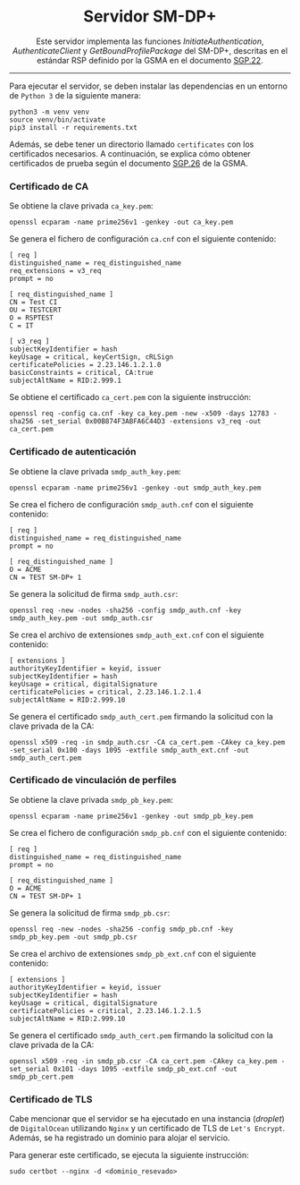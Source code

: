 <p align="center">
   <h1 align="center">Servidor SM-DP+</h1>
</p>

<p align="center">
  Este servidor implementa las funciones <i>InitiateAuthentication</i>, <i>AuthenticateClient</i> y <i>GetBoundProfilePackage</i> del SM-DP+, descritas en el estándar RSP definido por la GSMA en el documento <a href="https://www.gsma.com/solutions-and-impact/technologies/esim/wp-content/uploads/2023/12/SGP.22-v3.1.pdf" target="blank">SGP.22</a>.
</p>

---

Para ejecutar el servidor, se deben instalar las dependencias en un entorno de `Python 3` de la siguiente manera:

```
python3 -m venv venv
source venv/bin/activate
pip3 install -r requirements.txt
```

Además, se debe tener un directorio llamado `certificates` con los certificados necesarios. A continuación, se explica cómo obtener certificados de prueba según el documento <a href="https://www.gsma.com/solutions-and-impact/technologies/esim/wp-content/uploads/2025/01/SGP.26-3.0.2.pdf" target="blank">SGP.26</a> de la GSMA.

### Certificado de CA

Se obtiene la clave privada `ca_key.pem`:
```
openssl ecparam -name prime256v1 -genkey -out ca_key.pem
```

Se genera el fichero de configuración `ca.cnf` con el siguiente contenido:
```
[ req ]
distinguished_name = req_distinguished_name
req_extensions = v3_req
prompt = no

[ req_distinguished_name ]
CN = Test CI
OU = TESTCERT
O = RSPTEST
C = IT

[ v3_req ]
subjectKeyIdentifier = hash
keyUsage = critical, keyCertSign, cRLSign
certificatePolicies = 2.23.146.1.2.1.0
basicConstraints = critical, CA:true
subjectAltName = RID:2.999.1
```

Se obtiene el certificado `ca_cert.pem` con la siguiente instrucción:
```
openssl req -config ca.cnf -key ca_key.pem -new -x509 -days 12783 -sha256 -set_serial 0x00B874F3ABFA6C44D3 -extensions v3_req -out ca_cert.pem
```

### Certificado de autenticación

Se obtiene la clave privada `smdp_auth_key.pem`:
```
openssl ecparam -name prime256v1 -genkey -out smdp_auth_key.pem
```

Se crea el fichero de configuración `smdp_auth.cnf` con el siguiente contenido:
```
[ req ]
distinguished_name = req_distinguished_name
prompt = no

[ req_distinguished_name ]
O = ACME
CN = TEST SM-DP+ 1
```

Se genera la solicitud de firma `smdp_auth.csr`:
```
openssl req -new -nodes -sha256 -config smdp_auth.cnf -key smdp_auth_key.pem -out smdp_auth.csr
```

Se crea el archivo de extensiones `smdp_auth_ext.cnf` con el siguiente contenido:
```
[ extensions ]
authorityKeyIdentifier = keyid, issuer
subjectKeyIdentifier = hash
keyUsage = critical, digitalSignature
certificatePolicies = critical, 2.23.146.1.2.1.4
subjectAltName = RID:2.999.10
```

Se genera el certificado `smdp_auth_cert.pem` firmando la solicitud con la clave privada de la CA:
```
openssl x509 -req -in smdp_auth.csr -CA ca_cert.pem -CAkey ca_key.pem -set_serial 0x100 -days 1095 -extfile smdp_auth_ext.cnf -out smdp_auth_cert.pem
```

### Certificado de vinculación de perfiles

Se obtiene la clave privada `smdp_pb_key.pem`:
```
openssl ecparam -name prime256v1 -genkey -out smdp_pb_key.pem
```

Se crea el fichero de configuración `smdp_pb.cnf` con el siguiente contenido:
```
[ req ]
distinguished_name = req_distinguished_name
prompt = no

[ req_distinguished_name ]
O = ACME
CN = TEST SM-DP+ 1
```

Se genera la solicitud de firma `smdp_pb.csr`:
```
openssl req -new -nodes -sha256 -config smdp_pb.cnf -key smdp_pb_key.pem -out smdp_pb.csr
```

Se crea el archivo de extensiones `smdp_pb_ext.cnf` con el siguiente contenido:
```
[ extensions ]
authorityKeyIdentifier = keyid, issuer
subjectKeyIdentifier = hash
keyUsage = critical, digitalSignature
certificatePolicies = critical, 2.23.146.1.2.1.5
subjectAltName = RID:2.999.10
```

Se genera el certificado `smdp_auth_cert.pem` firmando la solicitud con la clave privada de la CA:
```
openssl x509 -req -in smdp_pb.csr -CA ca_cert.pem -CAkey ca_key.pem -set_serial 0x101 -days 1095 -extfile smdp_pb_ext.cnf -out smdp_pb_cert.pem
```

### Certificado de TLS

Cabe mencionar que el servidor se ha ejecutado en una instancia (<i>droplet</i>) de `DigitalOcean` utilizando `Nginx` y un certificado de TLS de `Let's Encrypt`. Además, se ha registrado un dominio para alojar el servicio.

Para generar este certificado, se ejecuta la siguiente instrucción:
```
sudo certbot --nginx -d <dominio_resevado>
```
